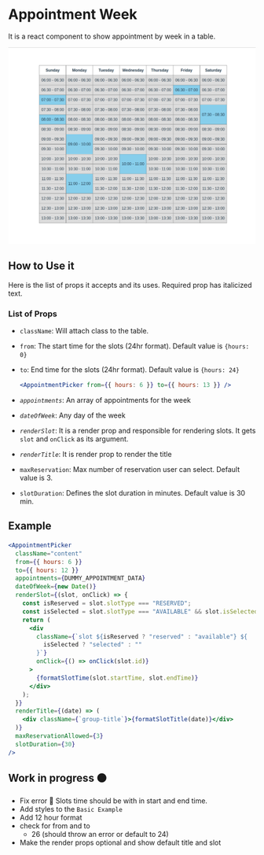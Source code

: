 # Appointment Week

It is a react component to show appointment by week in a table.

![An image of Basic Example](./src/assets/basic-example.png)

## How to Use it

Here is the list of props it accepts and its uses. Required prop has italicized text.

### List of Props

- `className`: Will attach class to the table.
- `from`: The start time for the slots (24hr format). Default value is `{hours: 0}`
- `to`: End time for the slots (24hr format). Default value is `{hours: 24}`

  ```jsx
  <AppointmentPicker from={{ hours: 6 }} to={{ hours: 13 }} />
  ```

- _`appointments`_: An array of appointments for the week
- _`dateOfWeek`_: Any day of the week
- _`renderSlot`_: It is a render prop and responsible for rendering slots. It gets `slot` and `onClick` as its argument.
- _`renderTitle`_: It is render prop to render the title
- `maxReservation`: Max number of reservation user can select. Default value is 3.
- `slotDuration`: Defines the slot duration in minutes. Default value is 30 min.

## Example

```jsx
<AppointmentPicker
  className="content"
  from={{ hours: 6 }}
  to={{ hours: 12 }}
  appointments={DUMMY_APPOINTMENT_DATA}
  dateOfWeek={new Date()}
  renderSlot={(slot, onClick) => {
    const isReserved = slot.slotType === "RESERVED";
    const isSelected = slot.slotType === "AVAILABLE" && slot.isSelected;
    return (
      <div
        className={`slot ${isReserved ? "reserved" : "available"} ${
          isSelected ? "selected" : ""
        }`}
        onClick={() => onClick(slot.id)}
      >
        {formatSlotTime(slot.startTime, slot.endTime)}
      </div>
    );
  }}
  renderTitle={(date) => (
    <div className={`group-title`}>{formatSlotTitle(date)}</div>
  )}
  maxReservationAllowed={3}
  slotDuration={30}
/>
```

## Work in progress 🟠

- Fix error 🔴 Slots time should be with in start and end time.
- Add styles to the `Basic Example`
- Add 12 hour format
- check for from and to
  - 26 (should throw an error or default to 24)
- Make the render props optional and show default title and slot
